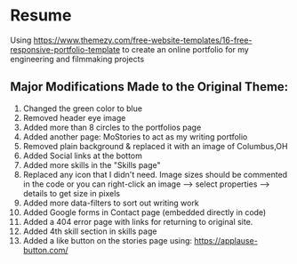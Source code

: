 # Resume
Using https://www.themezy.com/free-website-templates/16-free-responsive-portfolio-template to create an online portfolio for my engineering and filmmaking projects
## Major Modifications Made to the Original Theme:
1. Changed the green color to blue
2. Removed header eye image
3. Added more than 8 circles to the portfolios page
4. Added another page: MoStories to act as my writing portfolio
5. Removed plain background & replaced it with an image of Columbus,OH
6. Added Social links at the bottom
7. Added more skills in the "Skills page"
8. Replaced any icon that I didn't need. Image sizes should be commented in the code or you can right-click an image --> select properties --> details to get size in pixels
9. Added more data-filters to sort out writing work
10. Added Google forms in Contact page (embedded directly in code)
11. Added a 404 error page with links for returning to original site.
12. Added 4th skill section in skills page
13. Added a like button on the stories page using: https://applause-button.com/ 
